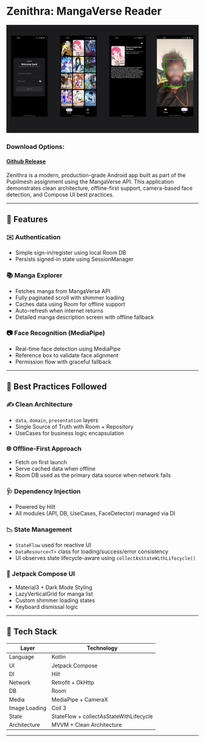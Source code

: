# Zenithra: MangaVerse Reader

![Zenithra](https://raw.githubusercontent.com/yeshuwahane/pupilApp/refs/heads/main/screenshots/pupilMesh.png)

### Download Options:
#### <a href="https://github.com/yeshuwahane/pupilApp/releases/tag/release">Github Release</a>

Zenithra is a modern, production-grade Android app built as part of the Pupilmesh assignment using the MangaVerse API. This application demonstrates clean architecture, offline-first support, camera-based face detection, and Compose UI best practices.

---

## 🚀 Features

### ✉️ Authentication
- Simple sign-in/register using local Room DB
- Persists signed-in state using SessionManager

### 📚 Manga Explorer
- Fetches manga from MangaVerse API
- Fully paginated scroll with shimmer loading
- Caches data using Room for offline support
- Auto-refresh when internet returns
- Detailed manga description screen with offline fallback

### 📷 Face Recognition (MediaPipe)
- Real-time face detection using MediaPipe
- Reference box to validate face alignment
- Permission flow with graceful fallback

---

## 🧬 Best Practices Followed

### ✍️ Clean Architecture
- `data`, `domain`, `presentation` layers
- Single Source of Truth with Room + Repository
- UseCases for business logic encapsulation

### 🌐 Offline-First Approach
- Fetch on first launch
- Serve cached data when offline
- Room DB used as the primary data source when network fails

### 🩺 Dependency Injection
- Powered by Hilt
- All modules (API, DB, UseCases, FaceDetector) managed via DI

### 📉 State Management
- `StateFlow` used for reactive UI
- `DataResource<T>` class for loading/success/error consistency
- UI observes state lifecycle-aware using `collectAsStateWithLifecycle()`

### 🎨 Jetpack Compose UI
- Material3 + Dark Mode Styling
- LazyVerticalGrid for manga list
- Custom shimmer loading states
- Keyboard dismissal logic

---

## 📁 Tech Stack

| Layer        | Technology                             |
|--------------|-----------------------------------------|
| Language     | Kotlin                                  |
| UI           | Jetpack Compose                         |
| DI           | Hilt                                    |
| Network      | Retrofit + OkHttp                       |
| DB           | Room                                     |
| Media        | MediaPipe + CameraX                     |
| Image Loading| Coil 3                                   |
| State        | StateFlow + collectAsStateWithLifecycle |
| Architecture | MVVM + Clean Architecture               |
---


